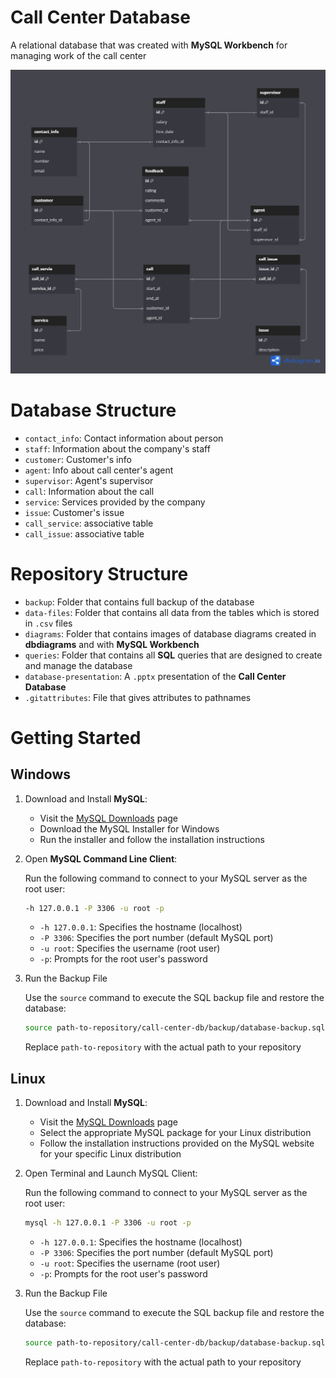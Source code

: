 # Call Center Database

A relational database that was created with __MySQL Workbench__ for managing work of the call center

![database-diagram-dark](diagrams/database-diagram-dark.png)

# Database Structure

- `contact_info`: Contact information about person
- `staff`: Information about the company's staff
- `customer`: Customer's info
- `agent`: Info about call center's agent
- `supervisor`: Agent's supervisor
- `call`: Information about the call
- `service`: Services provided by the company
- `issue`: Customer's issue
- `call_service`: associative table
- `call_issue`: associative table

# Repository Structure

- `backup`: Folder that contains full backup of the database
- `data-files`: Folder that contains all data from the tables which is stored in `.csv` files
- `diagrams`: Folder that contains images of database diagrams created in __dbdiagrams__ and with __MySQL Workbench__ 
- `queries`: Folder that contains all __SQL__ queries that are designed to create and manage the database
- `database-presentation`: A `.pptx` presentation of the __Call Center Database__
- `.gitattributes`: File that gives attributes to pathnames

# Getting Started

## Windows

1. Download and Install __MySQL__:

    - Visit the [MySQL Downloads](https://dev.mysql.com/downloads/) page
    - Download the MySQL Installer for Windows
    - Run the installer and follow the installation instructions

2. Open __MySQL Command Line Client__:

    Run the following command to connect to your MySQL server as the root user:

    ```bash
    -h 127.0.0.1 -P 3306 -u root -p
    ```

    - `-h 127.0.0.1`: Specifies the hostname (localhost)
    - `-P 3306`: Specifies the port number (default MySQL port)
    - `-u root`: Specifies the username (root user)
    - `-p`: Prompts for the root user's password

3. Run the Backup File

    Use the `source` command to execute the SQL backup file and restore the database:

    ```bash
    source path-to-repository/call-center-db/backup/database-backup.sql;
    ```

    Replace `path-to-repository` with the actual path to your repository
    
## Linux

1. Download and Install __MySQL__:

    - Visit the [MySQL Downloads](https://dev.mysql.com/downloads/) page
    - Select the appropriate MySQL package for your Linux distribution
    - Follow the installation instructions provided on the MySQL website for your specific Linux distribution

2. Open Terminal and Launch MySQL Client:

    Run the following command to connect to your MySQL server as the root user:

    ```bash
    mysql -h 127.0.0.1 -P 3306 -u root -p
    ```

    - `-h 127.0.0.1`: Specifies the hostname (localhost)
    - `-P 3306`: Specifies the port number (default MySQL port)
    - `-u root`: Specifies the username (root user)
    - `-p`: Prompts for the root user's password

3. Run the Backup File

    Use the `source` command to execute the SQL backup file and restore the database:

    ```bash
    source path-to-repository/call-center-db/backup/database-backup.sql;
    ```

    Replace `path-to-repository` with the actual path to your repository
